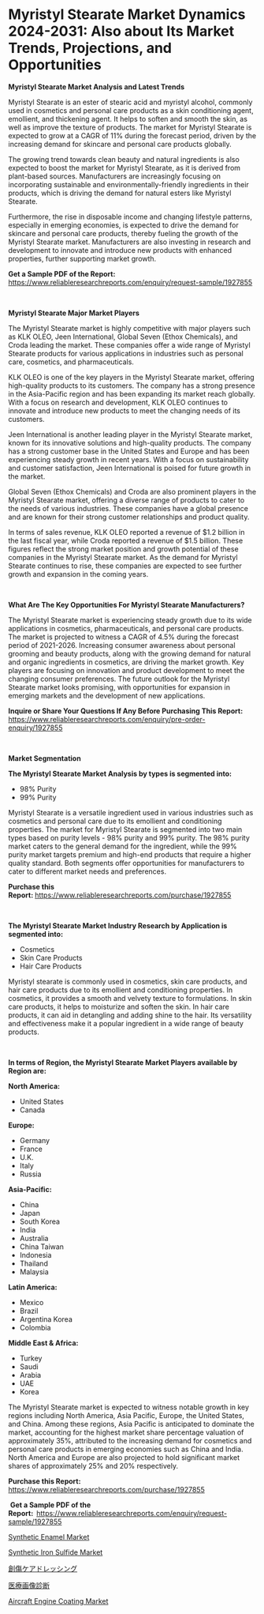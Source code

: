 <p><h1>Myristyl Stearate Market Dynamics 2024-2031: Also about Its Market Trends, Projections, and Opportunities</h1></p><p><strong>Myristyl Stearate Market Analysis and Latest Trends</strong></p>
<p><p>Myristyl Stearate is an ester of stearic acid and myristyl alcohol, commonly used in cosmetics and personal care products as a skin conditioning agent, emollient, and thickening agent. It helps to soften and smooth the skin, as well as improve the texture of products. The market for Myristyl Stearate is expected to grow at a CAGR of 11% during the forecast period, driven by the increasing demand for skincare and personal care products globally.</p><p>The growing trend towards clean beauty and natural ingredients is also expected to boost the market for Myristyl Stearate, as it is derived from plant-based sources. Manufacturers are increasingly focusing on incorporating sustainable and environmentally-friendly ingredients in their products, which is driving the demand for natural esters like Myristyl Stearate.</p><p>Furthermore, the rise in disposable income and changing lifestyle patterns, especially in emerging economies, is expected to drive the demand for skincare and personal care products, thereby fueling the growth of the Myristyl Stearate market. Manufacturers are also investing in research and development to innovate and introduce new products with enhanced properties, further supporting market growth.</p></p>
<p><strong>Get a Sample PDF of the Report:&nbsp;</strong> <a href="https://www.reliableresearchreports.com/enquiry/request-sample/1927855">https://www.reliableresearchreports.com/enquiry/request-sample/1927855</a></p>
<p>&nbsp;</p>
<p><strong>Myristyl Stearate Major Market Players</strong></p>
<p><p>The Myristyl Stearate market is highly competitive with major players such as KLK OLEO, Jeen International, Global Seven (Ethox Chemicals), and Croda leading the market. These companies offer a wide range of Myristyl Stearate products for various applications in industries such as personal care, cosmetics, and pharmaceuticals.</p><p>KLK OLEO is one of the key players in the Myristyl Stearate market, offering high-quality products to its customers. The company has a strong presence in the Asia-Pacific region and has been expanding its market reach globally. With a focus on research and development, KLK OLEO continues to innovate and introduce new products to meet the changing needs of its customers.</p><p>Jeen International is another leading player in the Myristyl Stearate market, known for its innovative solutions and high-quality products. The company has a strong customer base in the United States and Europe and has been experiencing steady growth in recent years. With a focus on sustainability and customer satisfaction, Jeen International is poised for future growth in the market.</p><p>Global Seven (Ethox Chemicals) and Croda are also prominent players in the Myristyl Stearate market, offering a diverse range of products to cater to the needs of various industries. These companies have a global presence and are known for their strong customer relationships and product quality.</p><p>In terms of sales revenue, KLK OLEO reported a revenue of $1.2 billion in the last fiscal year, while Croda reported a revenue of $1.5 billion. These figures reflect the strong market position and growth potential of these companies in the Myristyl Stearate market. As the demand for Myristyl Stearate continues to rise, these companies are expected to see further growth and expansion in the coming years.</p></p>
<p>&nbsp;</p>
<p><strong>What Are The Key Opportunities For Myristyl Stearate Manufacturers?</strong></p>
<p><p>The Myristyl Stearate market is experiencing steady growth due to its wide applications in cosmetics, pharmaceuticals, and personal care products. The market is projected to witness a CAGR of 4.5% during the forecast period of 2021-2026. Increasing consumer awareness about personal grooming and beauty products, along with the growing demand for natural and organic ingredients in cosmetics, are driving the market growth. Key players are focusing on innovation and product development to meet the changing consumer preferences. The future outlook for the Myristyl Stearate market looks promising, with opportunities for expansion in emerging markets and the development of new applications.</p></p>
<p><strong>Inquire or Share Your Questions If Any Before Purchasing This Report:</strong> <a href="https://www.reliableresearchreports.com/enquiry/pre-order-enquiry/1927855">https://www.reliableresearchreports.com/enquiry/pre-order-enquiry/1927855</a></p>
<p>&nbsp;</p>
<p><strong>Market Segmentation</strong></p>
<p><strong>The Myristyl Stearate Market Analysis by types is segmented into:</strong></p>
<p><ul><li>98% Purity</li><li>99% Purity</li></ul></p>
<p><p>Myristyl Stearate is a versatile ingredient used in various industries such as cosmetics and personal care due to its emollient and conditioning properties. The market for Myristyl Stearate is segmented into two main types based on purity levels - 98% purity and 99% purity. The 98% purity market caters to the general demand for the ingredient, while the 99% purity market targets premium and high-end products that require a higher quality standard. Both segments offer opportunities for manufacturers to cater to different market needs and preferences.</p></p>
<p><strong>Purchase this Report:&nbsp;</strong><a href="https://www.reliableresearchreports.com/purchase/1927855">https://www.reliableresearchreports.com/purchase/1927855</a></p>
<p>&nbsp;</p>
<p><strong>The Myristyl Stearate Market Industry Research by Application is segmented into:</strong></p>
<p><ul><li>Cosmetics</li><li>Skin Care Products</li><li>Hair Care Products</li></ul></p>
<p><p>Myristyl stearate is commonly used in cosmetics, skin care products, and hair care products due to its emollient and conditioning properties. In cosmetics, it provides a smooth and velvety texture to formulations. In skin care products, it helps to moisturize and soften the skin. In hair care products, it can aid in detangling and adding shine to the hair. Its versatility and effectiveness make it a popular ingredient in a wide range of beauty products.</p></p>
<p>&nbsp;</p>
<p><strong>In terms of Region, the Myristyl Stearate Market Players available by Region are:</strong></p>
<p>
    <p> <strong> North America: </strong>
        <ul>
            <li>United States</li>
            <li>Canada</li>
        </ul>
        </p> 
    <p> <strong> Europe: </strong>
        <ul>
            <li>Germany</li>
            <li>France</li>
            <li>U.K.</li>
            <li>Italy</li>
            <li>Russia</li>
        </ul>
        </p> 
    <p> <strong> Asia-Pacific: </strong>
        <ul>
            <li>China</li>
            <li>Japan</li>
            <li>South Korea</li>
            <li>India</li>
            <li>Australia</li>
            <li>China Taiwan</li>
            <li>Indonesia</li>
            <li>Thailand</li>
            <li>Malaysia</li>
        </ul>
        </p> 
    <p> <strong> Latin America: </strong>
        <ul>
            <li>Mexico</li>
            <li>Brazil</li>
            <li>Argentina Korea</li>
            <li>Colombia</li>
        </ul>
        </p> 
    <p> <strong> Middle East & Africa: </strong>
        <ul>
            <li>Turkey</li>
            <li>Saudi</li>
            <li>Arabia</li>
            <li>UAE</li>
            <li>Korea</li>
        </ul>
    </p>
    </p>
<p><p>The Myristyl Stearate market is expected to witness notable growth in key regions including North America, Asia Pacific, Europe, the United States, and China. Among these regions, Asia Pacific is anticipated to dominate the market, accounting for the highest market share percentage valuation of approximately 35%, attributed to the increasing demand for cosmetics and personal care products in emerging economies such as China and India. North America and Europe are also projected to hold significant market shares of approximately 25% and 20% respectively.</p></p>
<p><strong>Purchase this Report: </strong><a href="https://www.reliableresearchreports.com/purchase/1927855">https://www.reliableresearchreports.com/purchase/1927855</a></p>
<p>&nbsp;<strong>Get a Sample PDF of the Report:&nbsp;&nbsp;</strong><a href="https://www.reliableresearchreports.com/enquiry/request-sample/1927855">https://www.reliableresearchreports.com/enquiry/request-sample/1927855</a></p>
<p><strong></strong></p>
<p><p><a href="https://view.publitas.com/reportprime-1/synthetic-enamel-market-furnish-information-about-market-size-market-share-market-dynamics-and-projections-spanning-from-2024-to-2031/">Synthetic Enamel Market</a></p><p><a href="https://summer-dogwood-3e9.notion.site/Synthetic-Iron-Sulfide-Market-Size-2024-2031-Global-Industrial-Analysis-Key-Geographical-Regions--53a8745889bc450985c1edaa57899d9c">Synthetic Iron Sulfide Market</a></p><p><a href="https://medium.com/@jermainecrona2023/2024%E5%B9%B4%E3%81%8B%E3%82%892031%E5%B9%B4%E3%81%BE%E3%81%A7%E3%81%AE%E6%9C%9F%E9%96%93%E3%81%AB%E4%BA%88%E6%B8%AC%E3%81%95%E3%82%8C%E3%82%8B%E5%89%B5%E5%82%B7%E3%82%B1%E3%82%A2%E3%83%89%E3%83%AC%E3%83%83%E3%82%B7%E3%83%B3%E3%82%B0%E5%B8%82%E5%A0%B4%E3%81%AE%E5%88%86%E6%9E%90%E3%81%A8%E8%A6%8F%E6%A8%A1-f8aba1da4074">創傷ケアドレッシング</a></p><p><a href="https://medium.com/@joanna-goyvaerts/2024%E5%B9%B4%E3%81%8B%E3%82%892031%E5%B9%B4%E3%81%BE%E3%81%A7%E3%81%AE%E5%8C%BB%E7%94%A8%E7%94%BB%E5%83%8F%E8%A8%BA%E6%96%AD%E5%B8%82%E5%A0%B4%E3%81%AE%E3%83%88%E3%83%AC%E3%83%B3%E3%83%89%E3%81%A8%E5%B8%82%E5%A0%B4%E5%88%86%E6%9E%90%E3%82%92%E4%BA%88%E6%B8%AC%E3%81%97%E3%81%BE%E3%81%99-928e11ff36ea">医療画像診断</a></p><p><a href="https://forested-sushi-9b0.notion.site/Aircraft-Engine-Coating-Market-A-Comprehensive-Report-of-its-Market-Share-Growth-Trends-2024-20-b79cb80c15894072bf06f24c9885014f">Aircraft Engine Coating Market</a></p></p>